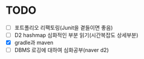 # TODO
- [ ] 포트폴리오 리팩토링(Junit을 곁들이면 좋음)
- [ ] D2 hashmap 심화적인 부분 읽기(시간복잡도 상세부분)
- [x] gradle과 maven
- [ ] DBMS 로깅에 대하여 심화공부(naver d2)
